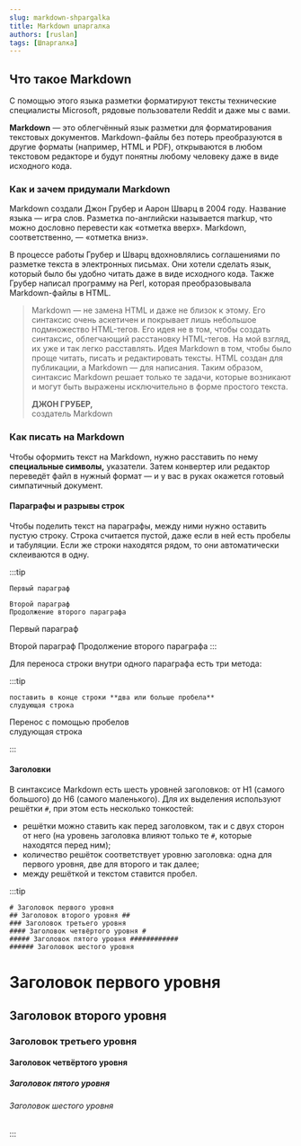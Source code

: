 ```yaml
---
slug: markdown-shpargalka
title: Markdown шпаргалка
authors: [ruslan]
tags: [Шпаргалка]
---
```


## Что такое Markdown

С помощью этого языка разметки форматируют тексты технические специалисты Microsoft, рядовые пользователи Reddit и даже мы с вами.

**Markdown** — это облегчённый язык разметки для форматирования текстовых документов. Markdown-файлы без потерь преобразуются в другие форматы (например, HTML и PDF), открываются в любом текстовом редакторе и будут понятны любому человеку даже в виде исходного кода.

### Как и зачем придумали Markdown

Markdown создали Джон Грубер и Аарон Шварц в 2004 году. Название языка — игра слов. Разметка по-английски называется markup, что можно дословно перевести как «отметка вверх». Markdown, соответственно, — «отметка вниз».

В процессе работы Грубер и Шварц вдохновлялись соглашениями по разметке текста в электронных письмах. Они хотели сделать язык, который было бы удобно читать даже в виде исходного кода. Также Грубер написал программу на Perl, которая преобразовывала Markdown-файлы в HTML.

> Markdown — не замена HTML и даже не близок к этому. Его синтаксис очень аскетичен и покрывает лишь небольшое подмножество HTML-тегов. Его идея не в том, чтобы создать синтаксис, облегчающий расстановку HTML-тегов. На мой взгляд, их уже и так легко расставлять. Идея Markdown в том, чтобы было проще читать, писать и редактировать тексты. HTML создан для публикации, а Markdown — для написания. Таким образом, синтаксис Markdown решает только те задачи, которые возникают и могут быть выражены исключительно в форме простого текста.  
>  
>**ДЖОН ГРУБЕР,**  
>создатель Markdown

### Как писать на Markdown

Чтобы оформить текст на Markdown, нужно расставить по нему **специальные символы,** указатели. Затем конвертер или редактор переведёт файл в нужный формат — и у вас в руках окажется готовый симпатичный документ.


#### Параграфы и разрывы строк

Чтобы поделить текст на параграфы, между ними нужно оставить пустую строку. Строка считается пустой, даже если в ней есть пробелы и табуляции. Если же строки находятся рядом, то они автоматически склеиваются в одну.

:::tip 

```
Первый параграф

Второй параграф
Продолжение второго параграфа
```  
Первый параграф

Второй параграф
Продолжение второго параграфа
:::


Для переноса строки внутри одного параграфа есть три метода:

:::tip
```
поставить в конце строки **два или больше пробела**  
слудующая строка
```

Перенос с помощью пробелов  
слудующая строка

:::

#### Заголовки 
В синтаксисе Markdown есть шесть уровней заголовков: от H1 (самого большого) до H6 (самого маленького). Для их выделения используют решётки `#`, при этом есть несколько тонкостей:

* решётки можно ставить как перед заголовком, так и с двух сторон от него (на уровень заголовка влияют только те `#`, которые находятся перед ним);
* количество решёток соответствует уровню заголовка: одна для первого уровня, две для второго и так далее;
* между решёткой и текстом ставится пробел.

:::tip
```
# Заголовок первого уровня
## Заголовок второго уровня ##
### Заголовок третьего уровня
#### Заголовок четвёртого уровня #
##### Заголовок пятого уровня ############
###### Заголовок шестого уровня
```
# Заголовок первого уровня
## Заголовок второго уровня ##
### Заголовок третьего уровня
#### Заголовок четвёртого уровня #
##### Заголовок пятого уровня ############
###### Заголовок шестого уровня
:::
